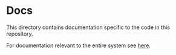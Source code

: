 # Docs

This directory contains documentation specific to the code in this repository.

For documentation relevant to the entire system see [here](https://github.com/STFC-ICD-Research-and-Design/digital-muon-pipeline-docs).
